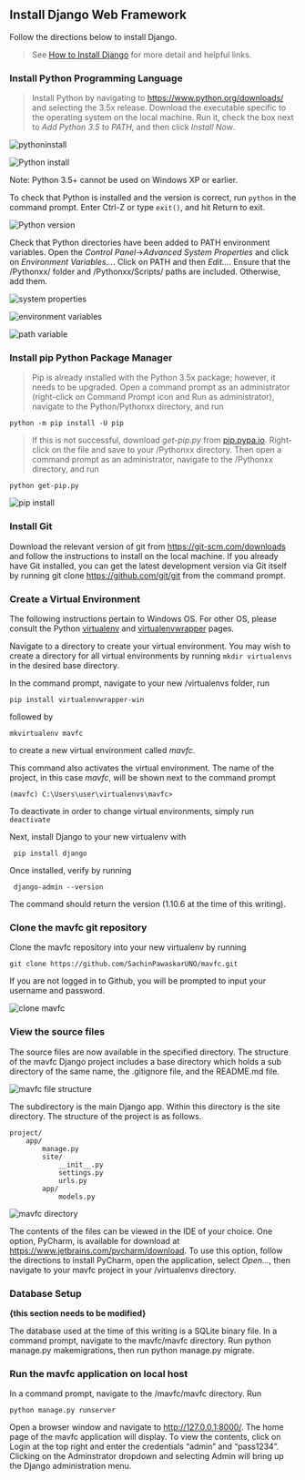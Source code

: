 ## Install Django Web Framework  

Follow the directions below to install Django.
> See [How to Install Django](https://docs.djangoproject.com/en/1.10/topics/install/) for more detail and helpful links.

### Install Python Programming Language
>Install Python by navigating to https://www.python.org/downloads/ and selecting the 3.5x release.
Download the executable specific to the operating system on the local machine. Run it, check the box next to _Add
Python 3.5 to PATH_, and then click _Install Now_.

![pythoninstall](https://cloud.githubusercontent.com/assets/9102699/24379823/70dfaca8-130e-11e7-9b6b-254f7597a858.JPG)

![Python install](img/pythoninstall2.jpg)

Note: Python 3.5+ cannot be used on Windows XP or earlier.

To check that Python is installed and the version is correct, run `python` in the command prompt.
Enter Ctrl-Z or type `exit()`, and hit Return to exit.

![Python version](img/pythoninstalledcmdprompt.jpg)

Check that Python directories have been added to PATH environment variables. Open the _Control Panel_->_Advanced System
Properties_ and click on _Environment Variables…_. Click on PATH and then _Edit…_. Ensure that the /Pythonxx/ folder
and /Pythonxx/Scripts/ paths are included. Otherwise, add them.

![system properties](img/pythonenvvariables.jpg)

![environment variables](img/pythonenvvariablespath.jpg)

![path variable](img/pythonenvvariablespath2.jpg)

### Install pip Python Package Manager
>Pip is already installed with the Python 3.5x package; however, it needs to be upgraded. Open a command
prompt as an administrator (right-click on Command Prompt icon and Run as administrator), navigate
to the
Python/Pythonxx directory, and run

```
python -m pip install -U pip
```
>If this is not successful, download _get-pip.py_ from
[pip.pypa.io](https://pip.pypa.io/en/latest/installing/).
Right-click on the file and save to your /Pythonxx directory. Then open a command prompt as an
administrator,
navigate to the /Pythonxx directory, and run

```
python get-pip.py
```
![pip install](mavfc/img/pythoninstallpip.jpg)

### Install Git

Download the relevant version of git from https://git-scm.com/downloads and follow the instructions to install
on the local machine.
If you already have Git installed, you can get the latest development version via Git itself by running git
clone https://github.com/git/git from the command prompt.

### Create a Virtual Environment
The following instructions pertain to Windows OS. For other OS, please consult the Python
[virtualenv](https://pypi.python.org/pypi/virtualenv) and
[virtualenvwrapper](https://pypi.python.org/pypi/virtualenvwrapper-win) pages.

Navigate to a directory to create your virtual environment. You may wish to create a directory for all virtual
environments by running `mkdir virtualenvs` in the desired base directory.

In the command prompt, navigate to your new /virtualenvs folder, run
```
pip install virtualenvwrapper-win
```
followed by
```
mkvirtualenv mavfc
```
to create a new virtual environment called _mavfc_.

This command also activates the virtual environment. The name of the project, in this case _mavfc_, will be
shown next to the command prompt
```
(mavfc) C:\Users\user\virtualenvs\mavfc>
```
To deactivate in order to change virtual environments, simply run `deactivate`

Next, install Django to your new virtualenv with
```
 pip install django
```
Once installed, verify by running
```
 django-admin --version
```
The command should return the version (1.10.6 at the time of this writing).

### Clone the mavfc git repository
Clone the mavfc repository into your new virtualenv by running
```
git clone https://github.com/SachinPawaskarUNO/mavfc.git
```
If you are not logged in to Github, you will be prompted to input your username and password.

![clone mavfc](mavfc/img/installvirtualenvmavfc2.jpg)

### View the source files
The source files are now available in the specified directory. The structure of the mavfc Django project includes a base directory which holds a sub directory of the same name, the .gitignore file, and the README.md file.

![mavfc file structure](mavfc/img/mavfcfilestructure.jpg)

The subdirectory is the main Django app. Within this directory is the site directory. The structure of the
project is as follows.
```
project/
    app/
        manage.py
        site/
            __init__.py
            settings.py
            urls.py
        app/
            models.py
```
![mavfc directory](mavfc/img/installvirtualenvmavfc3.jpg)

The contents of the files can be viewed in the IDE of your choice.  One option, PyCharm, is available for
download at https://www.jetbrains.com/pycharm/download. To use this option, follow the directions to install
PyCharm, open the application, select _Open…_, then navigate to your mavfc project in your /virtualenvs
directory.

### Database Setup
**{this section needs to be modified}**

The database used at the time of this writing is a SQLite binary file.
In a command prompt, navigate to the mavfc/mavfc directory. Run python manage.py makemigrations, then run python manage.py migrate.

### Run the mavfc application on local host
In a command prompt, navigate to the /mavfc/mavfc directory. Run
```
python manage.py runserver
```
Open a browser window and navigate to http://127.0.0.1:8000/. The home page of the mavfc application will
display. To view the contents, click on Login at the top right and enter the credentials “admin” and
“pass1234”. Clicking on the Adminstrator dropdown and selecting Admin will bring up the Django
administration menu.
